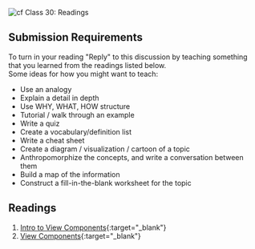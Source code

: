 ![cf](http://i.imgur.com/7v5ASc8.png) Class 30: Readings

## Submission Requirements

To turn in your reading "Reply" to this discussion by teaching something that you learned from the 
readings listed below.
<br />
Some ideas for how you might want to teach:
- Use an analogy
- Explain a detail in depth
- Use WHY, WHAT, HOW structure
- Tutorial / walk through an example
- Write a quiz
- Create a vocabulary/definition list
- Write a cheat sheet
- Create a diagram / visualization / cartoon of a topic
- Anthropomorphize the concepts, and write a conversation between them
- Build a map of the information
- Construct a fill-in-the-blank worksheet for the topic

## Readings
1. [Intro to View Components](https://docs.microsoft.com/en-us/aspnet/core/mvc/views/view-components?view=aspnetcore-2.1){:target="_blank"} 
1. [View Components](https://blog.mariusschulz.com/2015/11/26/view-components-in-asp-net-mvc-6){:target="_blank"}